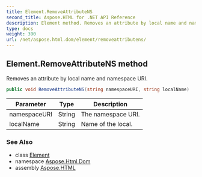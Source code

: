 ```yaml
---
title: Element.RemoveAttributeNS
second_title: Aspose.HTML for .NET API Reference
description: Element method. Removes an attribute by local name and namespace URI
type: docs
weight: 390
url: /net/aspose.html.dom/element/removeattributens/
---
```

## Element.RemoveAttributeNS method

Removes an attribute by local name and namespace URI.

```csharp
public void RemoveAttributeNS(string namespaceURI, string localName)
```

| Parameter | Type | Description |
| --- | --- | --- |
| namespaceURI | String | The namespace URI. |
| localName | String | Name of the local. |

### See Also

* class [Element](../)
* namespace [Aspose.Html.Dom](../../element/)
* assembly [Aspose.HTML](../../../)
